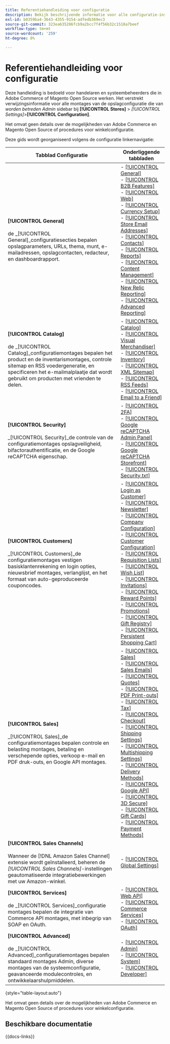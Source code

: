 ```yaml
---
title: Referentiehandleiding voor configuratie
description: Bekijk beschrijvende informatie voor alle configuratie-instellingen van de Commerce Admin Store die zijn geordend op de configuratietabbladen, pagina's en secties.
exl-id: b0359ba4-3643-4355-9154-adfedb369ec3
source-git-commit: 323ea635286fcb9a2bcc7f4f56b32c1518a7beef
workflow-type: tm+mt
source-wordcount: '259'
ht-degree: 0%

---
```


# Referentiehandleiding voor configuratie

Deze handleiding is bedoeld voor handelaren en systeembeheerders die in Adobe Commerce of Magento Open Source werken. Het verstrekt verwijzingsinformatie voor alle montages van de opslagconfiguratie die van _worden betreden Admin_ sidebar bij **[!UICONTROL Stores]** > _[!UICONTROL Settings]_>**[!UICONTROL Configuration]**.

Het omvat geen details over de mogelijkheden van Adobe Commerce en Magento Open Source of procedures voor winkelconfiguratie.

Deze gids wordt georganiseerd volgens de configuratie linkernavigatie:

| Tabblad Configuratie | Onderliggende tabbladen |
| ----------------- | ---------- |
| **[!UICONTROL General]** <br/><br/> de _[!UICONTROL General]_configuratiesecties bepalen opslagparameters, URLs, thema, munt, e-mailadressen, opslagcontacten, redacteur, en dashboardrapport. | - [[!UICONTROL General]](./general/general.md)<br> - [[!UICONTROL B2B Features]](./general/b2b-features.md)<br> - [[!UICONTROL Web]](./general/web.md)<br> - [[!UICONTROL Currency Setup]](./general/currency-setup.md)<br> - [[!UICONTROL Store Email Addresses]](./general/store-email-addresses.md)<br> - [[!UICONTROL Contacts]](./general/contacts.md)<br> - [[!UICONTROL Reports]](./general/reports.md)<br> - [[!UICONTROL Content Management]](./general/content-management.md)<br> - [[!UICONTROL New Relic Reporting]](./general/new-relic-reporting.md)<br> - [[!UICONTROL Advanced Reporting]](./general/advanced-reporting.md) |
| **[!UICONTROL Catalog]** <br/><br/> de _[!UICONTROL Catalog]_configuratiemontages bepalen het product en de inventarismontages, controle sitemap en RSS voedergeneratie, en specificeren het e-mailmalplaatje dat wordt gebruikt om producten met vrienden te delen. | - [[!UICONTROL Catalog]](./catalog/catalog.md)<br> - [[!UICONTROL Visual Merchandiser]](./catalog/visual-merchandiser.md)<br> - [[!UICONTROL Inventory]](./catalog/inventory.md)<br> - [[!UICONTROL XML Sitemap]](./catalog/xml-sitemap.md)<br> - [[!UICONTROL RSS Feeds]](./catalog/rss-feeds.md)<br> - [[!UICONTROL Email to a Friend]](./catalog/email-to-a-friend.md) |
| **[!UICONTROL Security]** <br/><br/> _[!UICONTROL Security]_de controle van de configuratiemontages opslagveiligheid, bifactorauthentificatie, en de Google reCAPTCHA eigenschap. | - [[!UICONTROL 2FA]](./security/2fa.md)<br> - [[!UICONTROL Google reCAPTCHA Admin Panel]](./security/google-recaptcha-admin.md)<br> - [[!UICONTROL Google reCAPTCHA Storefront]](./security/google-recaptcha-storefront.md)<br> - [[!UICONTROL Security.txt]](./security/security-txt.md) |
| **[!UICONTROL Customers]** <br/><br/> _[!UICONTROL Customers]_de configuratiemontages vestigen basisklantenrekening en login opties, nieuwsbrief montages, verlanglijst, en het formaat van auto-geproduceerde couponcodes. | - [[!UICONTROL Login as Customer]](./customers/login-as-customer.md)<br> - [[!UICONTROL Newsletter]](./customers/newsletter.md)<br> - [[!UICONTROL Company Configuration]](./customers/company-configuration.md)<br> - [[!UICONTROL Customer Configuration]](./customers/customer-configuration.md)<br> - [[!UICONTROL Requisition Lists]](./customers/requisition-lists.md)<br> - [[!UICONTROL Wish List]](./customers/wishlist.md)<br> - [[!UICONTROL Invitations]](./customers/invitations.md)<br> - [[!UICONTROL Reward Points]](./customers/reward-points.md)<br> - [[!UICONTROL Promotions]](./customers/promotions.md)<br> - [[!UICONTROL Gift Registry]](./customers/gift-registry.md)<br> - [[!UICONTROL Persistent Shopping Cart]](./customers/persistent-shopping-cart.md) |
| **[!UICONTROL Sales]** <br/><br/> _[!UICONTROL Sales]_de configuratiemontages bepalen controle en belasting montages, betaling en verschepende opties, verkoop e-mail en PDF druk-outs, en Google API montages. | - [[!UICONTROL Sales]](./sales/sales.md)<br> - [[!UICONTROL Sales Emails]](./sales/sales-emails.md)<br> - [[!UICONTROL Quotes]](./sales/quotes.md)<br> - [[!UICONTROL PDF Print-outs]](./sales/pdf-print-outs.md)<br> - [[!UICONTROL Tax]](./sales/tax.md)<br> - [[!UICONTROL Checkout]](./sales/checkout.md)<br> - [[!UICONTROL Shipping Settings]](./sales/shipping-settings.md)<br> - [[!UICONTROL Multishipping Settings]](./sales/multishipping-settings.md)<br> - [[!UICONTROL Delivery Methods]](./sales/delivery-methods.md)<br> - [[!UICONTROL Google API]](./sales/google-api.md)<br> - [[!UICONTROL 3D Secure]](./sales/3d-secure.md)<br> - [[!UICONTROL Gift Cards]](./sales/gift-cards.md)<br> - [[!UICONTROL Payment Methods]](./sales/payment-methods.md) |
| **[!UICONTROL Sales Channels]** <br/><br/> Wanneer de [!DNL Amazon Sales Channel] extensie wordt geïnstalleerd, beheren de _[!UICONTROL Sales Channels]_-instellingen geautomatiseerde integratiebewerkingen met uw Amazon-winkel. | - [[!UICONTROL Global Settings]](sales-channels.md) |
| **[!UICONTROL Services]** <br/><br/> de _[!UICONTROL Services]_configuratie montages bepalen de integratie van Commerce API montages, met inbegrip van SOAP en OAuth. | - [[!UICONTROL Web API]](./services/magento-web-api.md)<br> - [[!UICONTROL Commerce Services]](./services/saas.md)<br> - [[!UICONTROL OAuth]](./services/oauth.md) |
| **[!UICONTROL Advanced]** <br/><br/> de _[!UICONTROL Advanced]_configuratiemontages bepalen standaard montages Admin, diverse montages van de systeemconfiguratie, geavanceerde modulecontroles, en ontwikkelaarshulpmiddelen. | - [[!UICONTROL Admin]](./advanced/admin.md)<br> - [[!UICONTROL System]](./advanced/system.md)<br> - [[!UICONTROL Developer]](./advanced/developer.md) |

{style="table-layout:auto"}

Het omvat geen details over de mogelijkheden van Adobe Commerce en Magento Open Source of procedures voor winkelconfiguratie.

## Beschikbare documentatie

{{docs-links}}
